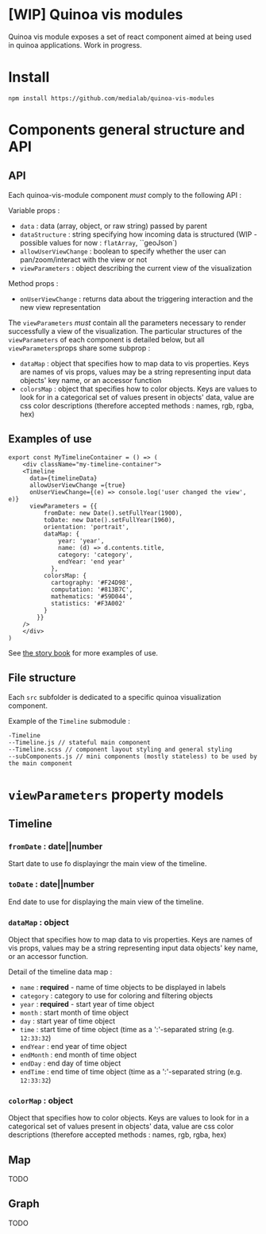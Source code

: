 [WIP] Quinoa vis modules
===

Quinoa vis module exposes a set of react component aimed at being used in quinoa applications. Work in progress.

# Install

```
npm install https://github.com/medialab/quinoa-vis-modules
```

# Components general structure and API

## API

Each quinoa-vis-module component *must* comply to the following API :

Variable props :

- ``data`` : data (array, object, or raw string) passed by parent
- ``dataStructure`` : string specifying how incoming data is structured (WIP - possible values for now : ``flatArray``, ``geoJson`)
- ``allowUserViewChange`` : boolean to specify whether the user can pan/zoom/interact with the view or not
- ``viewParameters`` : object describing the current view of the visualization

Method props :

- ``onUserViewChange`` : returns data about the triggering interaction and the new view representation

The ``viewParameters`` *must* contain all the parameters necessary to render successfully a view of the visualization. The particular structures of the ``viewParameters`` of each component is detailed below, but all ``viewParameters``props share some subprop :

- ``dataMap`` : object that specifies how to map data to vis properties. Keys are names of vis props, values may be a string representing input data objects' key name, or an accessor function
- ``colorsMap`` : object that specifies how to color objects. Keys are values to look for in a categorical set of values present in objects' data, value are css color descriptions (therefore accepted methods : names, rgb, rgba, hex)

## Examples of use

```
export const MyTimelineContainer = () => (
    <div className="my-timeline-container">
    <Timeline 
      data={timelineData} 
      allowUserViewChange ={true}
      onUserViewChange={(e) => console.log('user changed the view', e)}
      viewParameters = {{
          fromDate: new Date().setFullYear(1900),
          toDate: new Date().setFullYear(1960),
          orientation: 'portrait',
          dataMap: {
              year: 'year',
              name: (d) => d.contents.title,
              category: 'category',
              endYear: 'end year'
            },
          colorsMap: {
            cartography: '#F24D98',
            computation: '#813B7C',
            mathematics: '#59D044',
            statistics: '#F3A002'
          }
        }}
    />
    </div>
)
```

See [the story book](https://github.com/medialab/quinoa-vis-modules/blob/master/stories/index.js) for more examples of use.

## File structure

Each ``src`` subfolder is dedicated to a specific quinoa visualization component.

Example of the ``Timeline`` submodule :

```
-Timeline
--Timeline.js // stateful main component
--Timeline.scss // component layout styling and general styling
--subComponents.js // mini components (mostly stateless) to be used by the main component
```

# ``viewParameters`` property models

## Timeline

### ``fromDate`` : date||number

Start date to use fo displayingr the main view of the timeline.

### ``toDate`` : date||number

End date to use for displaying the main view of the timeline.

### ``dataMap`` : object

Object that specifies how to map data to vis properties. Keys are names of vis props, values may be a string representing input data objects' key name, or an accessor function.

Detail of the timeline data map :

- ``name`` : **required** - name of time objects to be displayed in labels
- ``category`` : category to use for coloring and filtering objects
- ``year`` : **required** - start year of time object
- ``month`` : start month of time object
- ``day`` : start year of time object
- ``time`` : start time of time object (time as a ':'-separated string (e.g. ``12:33:32``)
- ``endYear`` : end year of time object
- ``endMonth`` : end month of time object
- ``endDay`` : end day of time object
- ``endTime`` : end time of time object (time as a ':'-separated string (e.g. ``12:33:32``)

### ``colorMap`` : object

Object that specifies how to color objects. Keys are values to look for in a categorical set of values present in objects' data, value are css color descriptions (therefore accepted methods : names, rgb, rgba, hex)

## Map

TODO

## Graph

TODO

